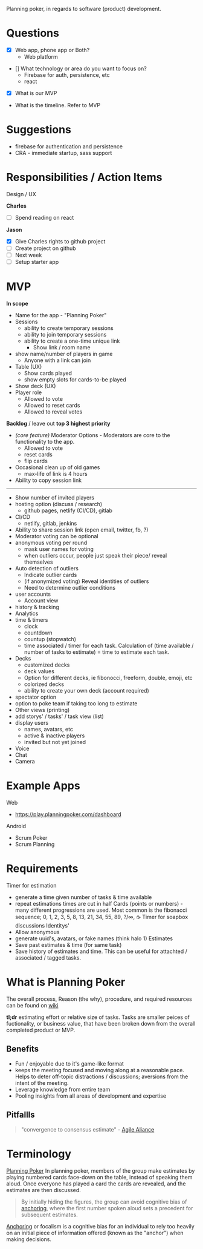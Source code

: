 Planning poker, in regards to software (product) development.


# Questions

- [x] Web app, phone app or Both?
  - Web platform
- [] What technology or area do you want to focus on?
  - Firebase for auth, persistence, etc
  - react
- [x] What is our MVP
- What is the timeline. Refer to MVP



# Suggestions

- firebase for authentication and persistence
- CRA - immediate startup, sass support


# Responsibilities / Action Items

Design / UX


**Charles**

- [ ] Spend reading on react

**Jason**

- [x] Give Charles rights to github project
- [ ] Create project on github
- [ ] Next week
- [ ] Setup starter app

# MVP

**In scope**

- Name for the app - "Planning Poker"
- Sessions
  - ability to create temporary sessions
  - ability to join temporary sessions
  - ability to create a one-time unique link
    - Show link / room name
- show name/number of players in game
  - Anyone with a link can join
- Table (UX)
  - Show cards played
  - show empty slots for cards-to-be played
- Show deck (UX)
- Player role
    - Allowed to vote
    - Allowed to reset cards
    - Allowed to reveal votes


**Backlog** / leave out
**top 3 highest priority**
- _(core feature)_ Moderator Options - Moderators are core to the functionality to the app.
  - Allowed to vote
  - reset cards
  - flip cards
- Occasional clean up of old games
    - max-life of link is 4 hours
- Ability to copy session link
----
- Show number of invited players
- hosting option (discuss / research)
  - github pages, netlify (CI/CD), gitlab
- CI/CD
  - netlify, gitlab, jenkins
- Ability to share session link (open email, twitter, fb, ?)
- Moderator voting can be optional
- anonymous voting per round
    - mask user names for voting
    - when outliers occur, people just speak their piece/
      reveal themselves
- Auto detection of outliers
    - Indicate outlier cards
    - (if anonymized voting) Reveal identities of outliers
    - Need to determine outlier conditions
- user accounts
  - Account view
- history & tracking
- Analytics
- time & timers
  - clock
  - countdown
  - countup (stopwatch)
  - time associated / timer for each task. Calculation of (time available / number of tasks to estimate) = time to estimate each task.
- Decks
  - customized decks
  - deck values
  - Option for different decks, ie fibonocci, freeform, double, emoji, etc
  - colorized decks
  - ability to create your own deck (account required)
- spectator option
- option to poke team if taking too long to estimate
- Other views (printing)
- add storys' / tasks' / task view (list)
- display users
  - names, avatars, etc
  - active & inactive players
  - invited but not yet joined
- Voice
- Chat
- Camera




# Example Apps

Web
- https://play.planningpoker.com/dashboard

Android
- Scrum Poker
- Scrum Planning


# Requirements

Timer for estimation
- generate a time given number of tasks & time available
- repeat estimations times are cut in half
Cards (points or numbers) - many different progressions are used. Most common is the fibonacci sequence; 0, 1, 2, 3, 5, 8, 13, 21, 34, 55, 89, ?/∞, ☕️
Timer for soapbox discussions
Identitys'
- Allow anonymous
- generate uuid's, avatars, or fake names (think halo 1)
Estimates
- Save past estimates & time (for same task)
- Save history of estimates and time. This can be useful for attachted / associated / tagged tasks.


# What is Planning Poker

The overall process, Reason (the why), procedure, and required resources can be found on [wiki](https://en.wikipedia.org/wiki/Planning_poker)

**tl;dr** estimating effort or relative size of tasks. Tasks are smaller peices of fuctionality, or business value, that have been broken down from the overall completed product or MVP.


## Benefits

- Fun / enjoyable due to it's game-like format
- keeps the meeting focused and moving along at a reasonable pace. Helps to deter off-topic distractions / discussions; aversions from the intent of the meeting.
- Leverage knowledge from entire team
- Pooling insights from all areas of development and expertise


## Pitfallls

> "convergence to consensus estimate" - [Agile Aliance](https://www.agilealliance.org/glossary/poker/)


# Terminology

[Planning Poker](https://en.wikipedia.org/wiki/Planning_poker) In planning poker, members of the group make estimates by playing numbered cards face-down on the table, instead of speaking them aloud. Once everyone has played a card the cards are revealed, and the estimates are then discussed.
> By initially hiding the figures, the group can avoid cognitive bias of [anchoring](https://en.wikipedia.org/wiki/Anchoring), where the first number spoken aloud sets a precedent for subsequent estimates.

[Anchoring](https://en.wikipedia.org/wiki/Anchoring) or focalism is a cognitive bias for an individual to rely too heavily on an initial piece of information offered (known as the "anchor") when making decisions.

